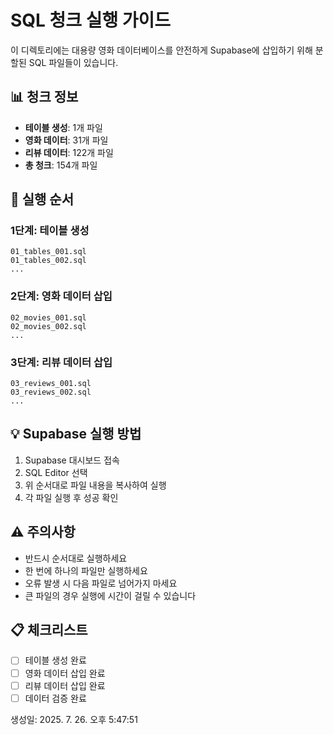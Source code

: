 # SQL 청크 실행 가이드

이 디렉토리에는 대용량 영화 데이터베이스를 안전하게 Supabase에 삽입하기 위해 분할된 SQL 파일들이 있습니다.

## 📊 청크 정보

- **테이블 생성**: 1개 파일
- **영화 데이터**: 31개 파일  
- **리뷰 데이터**: 122개 파일
- **총 청크**: 154개 파일

## 🚀 실행 순서

### 1단계: 테이블 생성
```
01_tables_001.sql
01_tables_002.sql
...
```

### 2단계: 영화 데이터 삽입
```
02_movies_001.sql
02_movies_002.sql
...
```

### 3단계: 리뷰 데이터 삽입
```
03_reviews_001.sql
03_reviews_002.sql
...
```

## 💡 Supabase 실행 방법

1. Supabase 대시보드 접속
2. SQL Editor 선택
3. 위 순서대로 파일 내용을 복사하여 실행
4. 각 파일 실행 후 성공 확인

## ⚠️ 주의사항

- 반드시 순서대로 실행하세요
- 한 번에 하나의 파일만 실행하세요
- 오류 발생 시 다음 파일로 넘어가지 마세요
- 큰 파일의 경우 실행에 시간이 걸릴 수 있습니다

## 📋 체크리스트

- [ ] 테이블 생성 완료
- [ ] 영화 데이터 삽입 완료
- [ ] 리뷰 데이터 삽입 완료
- [ ] 데이터 검증 완료

생성일: 2025. 7. 26. 오후 5:47:51
